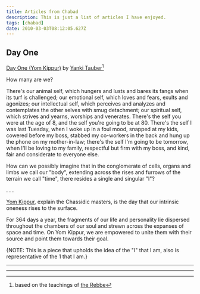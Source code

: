 ```yaml
---
title: Articles from Chabad
description: This is just a list of articles I have enjoyed.
tags: [chabad]
date: 2010-03-03T08:12:05.627Z
---
```


## Day One

[Day One (Yom Kippur)](https://www.chabad.org/library/article_cdo/ai) by [Yanki Tauber](https://www.chabad.org/search/keyword_cdo/kid/90/jewish/Yanki-Tauber.htm)[^1]

How many are we?

There's our animal self, which hungers and lusts and bares its fangs when its turf is challenged; our emotional self, which loves and fears, exults and agonizes; our intellectual self, which perceives and analyzes and contemplates the other selves with smug detachment; our spiritual self, which strives and yearns, worships and venerates. There's the self you were at the age of 8, and the self you're going to be at 80. There's the self I was last Tuesday, when I woke up in a foul mood, snapped at my kids, cowered before my boss, stabbed my co-workers in the back and hung up the phone on my mother-in-law; there's the self I'm going to be tomorrow, when I'll be loving to my family, respectful but firm with my boss, and kind, fair and considerate to everyone else.

How can we possibly imagine that in the conglomerate of cells, organs and limbs we call our "body", extending across the rises and furrows of the terrain we call "time", there resides a single and singular "I"?

. . .

[Yom Kippur](https://www.chabad.org/library/article_cdo/aid/4687/jewish/Yom-Kippur.htm), explain the Chassidic masters, is the day that our intrinsic oneness rises to the surface.

For 364 days a year, the fragments of our life and personality lie dispersed throughout the chambers of our soul and strewn across the expanses of space and time. On Yom Kippur, we are empowered to unite them with their source and point them towards their goal.

{NOTE: This is a piece that upholds the idea of the "I" that I am, also is representative of the 1 that I am.}

---

[^1]: based on the teachings of [the Rebbe](https://www.chabad.org/therebbe/default.asp)

---
